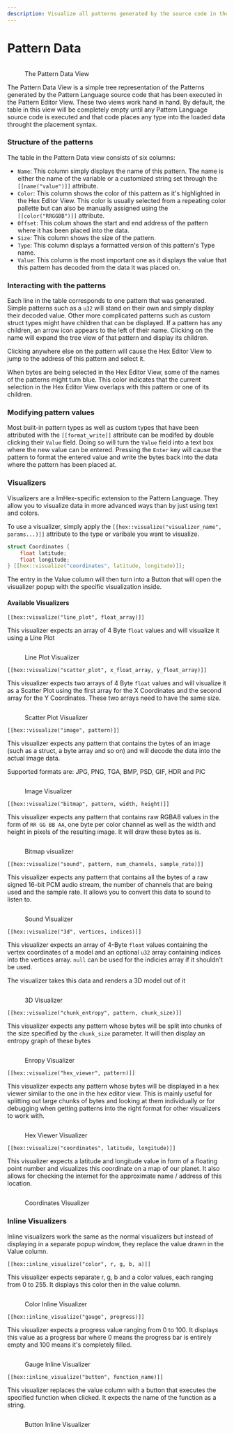 ```yaml
---
description: Visualize all patterns generated by the source code in the Pattern Editor View
---
```


# Pattern Data

<figure><img src="../.gitbook/assets/imhex_h4gXrsglWd.png" alt=""><figcaption><p>The Pattern Data View</p></figcaption></figure>

The Pattern Data View is a simple tree representation of the Patterns generated by the Pattern Language source code that has been executed in the Pattern Editor View. These two views work hand in hand. By default, the table in this view will be completely empty until any Pattern Language source code is executed and that code places any type into the loaded data throught the placement syntax.

### Structure of the patterns

The table in the Pattern Data view consists of six columns:

* `Name`: This column simply displays the name of this pattern. The name is either the name of the variable or a customized string set through the `[[name("value")]]` attribute.
* `Color`: This column shows the color of this pattern as it's highlighted in the Hex Editor View. This color is usually selected from a repeating color pallette but can also be manually assigned using the `[[color("RRGGBB")]]` attribute.
* `Offset`: This colum shows the start and end address of the pattern where it has been placed into the data.
* `Size`: This column shows the size of the pattern.
* `Type`: This column displays a formatted version of this pattern's Type name.
* `Value`: This column is the most important one as it displays the value that this pattern has decoded from the data it was placed on.

### Interacting with the patterns

Each line in the table corresponds to one pattern that was generated. Simple patterns such as a `u32` will stand on their own and simply display their decoded value. Other more complicated patterns such as custom struct types might have children that can be displayed. If a pattern has any children, an arrow icon appears to the left of their name. Clicking on the name will expand the tree view of that pattern and display its children.

Clicking anywhere else on the pattern will cause the Hex Editor View to jump to the address of this pattern and select it.

When bytes are being selected in the Hex Editor View, some of the names of the patterns might turn blue. This color indicates that the current selection in the Hex Editor View overlaps with this pattern or one of its children.

### Modifying pattern values

Most built-in pattern types as well as custom types that have been attributed with the `[[format_write]]` attribute can be modifed by double clicking their `Value` field. Doing so will turn the `Value` field into a text box where the new value can be entered. Pressing the `Enter` key will cause the pattern to format the entered value and write the bytes back into the data where the pattern has been placed at.

### Visualizers

Visualizers are a ImHex-specific extension to the Pattern Language. They allow you to visualize data in more advanced ways than by just using text and colors.

To use a visualizer, simply apply the `[[hex::visualize("visualizer_name", params...)]]` attribute to the type or varibale you want to visualize.

```cpp
struct Coordinates {
    float latitude;
    float longitude;
} [[hex::visualize("coordinates", latitude, longitude)]];
```

The entry in the Value column will then turn into a Button <img src="../.gitbook/assets/image (5) (1) (1).png" alt="" data-size="line">that will open the visualizer popup with the specific visualization inside.

#### Available Visualizers

`[[hex::visualize("line_plot", float_array)]]`

This visualizer expects an array of 4 Byte `float` values and will visualize it using a Line Plot

<figure><img src="../.gitbook/assets/image (4) (1) (1) (1) (1).png" alt=""><figcaption><p>Line Plot Visualizer</p></figcaption></figure>

`[[hex::visualize("scatter_plot", x_float_array, y_float_array)]]`

This visualizer expects two arrays of 4 Byte `float` values and will visualize it as a Scatter Plot using the first array for the X Coordinates and the second array for the Y Coordinates. These two arrays need to have the same size.

<figure><img src="../.gitbook/assets/image (1) (1) (1) (1) (1) (1) (1) (1) (1).png" alt=""><figcaption><p>Scatter Plot Visualizer</p></figcaption></figure>

`[[hex::visualize("image", pattern)]]`

This visualizer expects any pattern that contains the bytes of an image (such as a struct, a byte array and so on) and will decode the data into the actual image data.

Supported formats are: JPG, PNG, TGA, BMP, PSD, GIF, HDR and PIC

<figure><img src="../.gitbook/assets/image (9) (1).png" alt=""><figcaption><p>Image Visualizer</p></figcaption></figure>

`[[hex::visualize("bitmap", pattern, width, height)]]`

This visualizer expects any pattern that contains raw RGBA8 values in the form of `RR GG BB AA`, one byte per color channel as well as the width and height in pixels of the resulting image. It will draw these bytes as is.

<figure><img src="../.gitbook/assets/image (2) (1) (1) (1) (1) (1) (1) (1) (1).png" alt=""><figcaption><p>Bitmap visualizer</p></figcaption></figure>

`[[hex::visualize("sound", pattern, num_channels, sample_rate)]]`

This visualizer expects any pattern that contains all the bytes of a raw signed 16-bit PCM audio stream, the number of channels that are being used and the sample rate. It allows you to convert this data to sound to listen to.

<figure><img src="../.gitbook/assets/image (8) (1).png" alt=""><figcaption><p>Sound Visualizer</p></figcaption></figure>

`[[hex::visualize("3d", vertices, indices)]]`

This visualizer expects an array of 4-Byte `float` values containing the vertex coordinates of a model and an optional `u32` array containing indices into the vertices array. `null` can be used for the indicies array if it shouldn't be used.

The visualizer takes this data and renders a 3D model out of it

<figure><img src="../.gitbook/assets/image (6) (1).png" alt=""><figcaption><p>3D Visualizer</p></figcaption></figure>

`[[hex::visualize("chunk_entropy", pattern, chunk_size)]]`

This visualizer expects any pattern whose bytes will be split into chunks of the size specified by the `chunk_size` parameter. It will then display an entropy graph of these bytes

<figure><img src="../.gitbook/assets/image (7) (1).png" alt=""><figcaption><p>Enropy Visualizer</p></figcaption></figure>

`[[hex::visualize("hex_viewer", pattern)]]`

This visualizer expects any pattern whose bytes will be displayed in a hex viewer similar to the one in the hex editor view. This is mainly useful for splitting out large chunks of bytes and looking at them individually or for debugging when getting patterns into the right format for other visualizers to work with.

<figure><img src="../.gitbook/assets/image (3) (1) (1) (1) (1).png" alt=""><figcaption><p>Hex Viewer Visualizer</p></figcaption></figure>

`[[hex::visualize("coordinates", latitude, longitude)]]`

This visualizer expects a latitude and longitude value in form of a floating point number and visualizes this coordinate on a map of our planet. It also allows for checking the internet for the approximate name / address of this location.

<figure><img src="../.gitbook/assets/image (4) (1) (1) (1).png" alt=""><figcaption><p>Coordinates Visualizer</p></figcaption></figure>

### Inline Visualizers

Inline visualizers work the same as the normal visualizers but instead of displaying in a separate popup window, they replace the value drawn in the Value column.

`[[hex::inline_visualize("color", r, g, b, a)]]`

This visualizer expects separate r, g, b and a color values, each ranging from 0 to 255. It displays this color then in the value column.

<figure><img src="../.gitbook/assets/image (2).png" alt=""><figcaption><p>Color Inline Visualizer</p></figcaption></figure>

`[[hex::inline_visualize("gauge", progress)]]`

This visualizer expects a progress value ranging from 0 to 100. It displays this value as a progress bar where 0 means the progress bar is entirely empty and 100 means it's completely filled.

<figure><img src="../.gitbook/assets/image (1) (1).png" alt=""><figcaption><p>Gauge Inline Visualizer</p></figcaption></figure>

`[[hex::inline_visualize("button", function_name)]]`

This visualizer replaces the value column with a button that executes the specified function when clicked. It expects the name of the function as a string.

<figure><img src="../.gitbook/assets/image (2) (1).png" alt=""><figcaption><p>Button Inline Visualizer</p></figcaption></figure>
